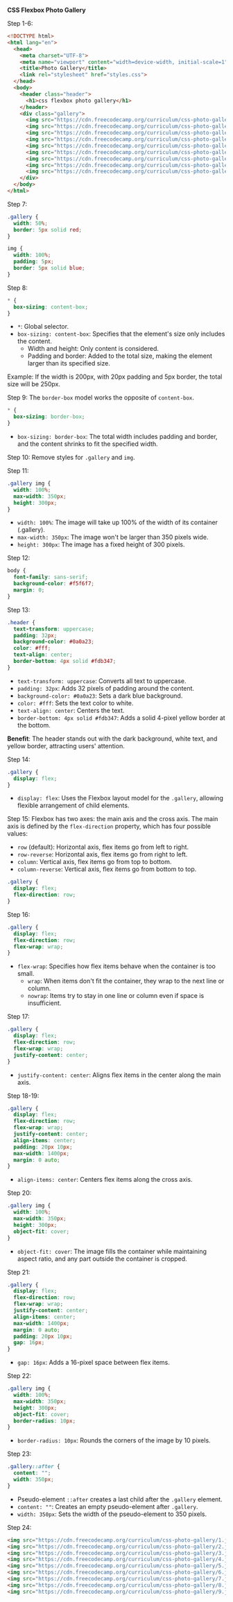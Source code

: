 **CSS Flexbox Photo Gallery**

Step 1-6:
```html
<!DOCTYPE html>
<html lang="en">
  <head>
    <meta charset="UTF-8">
    <meta name="viewport" content="width=device-width, initial-scale=1">
    <title>Photo Gallery</title>
    <link rel="stylesheet" href="styles.css">
  </head>
  <body>
    <header class="header">
      <h1>css flexbox photo gallery</h1>
    </header>
    <div class="gallery">
      <img src="https://cdn.freecodecamp.org/curriculum/css-photo-gallery/1.jpg">
      <img src="https://cdn.freecodecamp.org/curriculum/css-photo-gallery/2.jpg">
      <img src="https://cdn.freecodecamp.org/curriculum/css-photo-gallery/3.jpg">
      <img src="https://cdn.freecodecamp.org/curriculum/css-photo-gallery/4.jpg">
      <img src="https://cdn.freecodecamp.org/curriculum/css-photo-gallery/5.jpg">
      <img src="https://cdn.freecodecamp.org/curriculum/css-photo-gallery/6.jpg">
      <img src="https://cdn.freecodecamp.org/curriculum/css-photo-gallery/7.jpg">
      <img src="https://cdn.freecodecamp.org/curriculum/css-photo-gallery/8.jpg">
      <img src="https://cdn.freecodecamp.org/curriculum/css-photo-gallery/9.jpg">
    </div>
  </body>
</html>
```

Step 7:
```css
.gallery {
  width: 50%;
  border: 5px solid red;
}

img {
  width: 100%;
  padding: 5px;
  border: 5px solid blue;
}
```

Step 8:
```css
* {
  box-sizing: content-box;
}
```
- `*`: Global selector.
- `box-sizing: content-box`: Specifies that the element's size only includes the content.
  + Width and height: Only content is considered.
  + Padding and border: Added to the total size, making the element larger than its specified size.

Example: If the width is 200px, with 20px padding and 5px border, the total size will be 250px.

Step 9: The `border-box` model works the opposite of `content-box`.
```css
* {
  box-sizing: border-box;
}
```
- `box-sizing: border-box`: The total width includes padding and border, and the content shrinks to fit the specified width.

Step 10: Remove styles for `.gallery` and `img`.

Step 11:
```css
.gallery img {
  width: 100%;
  max-width: 350px;
  height: 300px;
}
```
- `width: 100%`: The image will take up 100% of the width of its container (.gallery).
- `max-width: 350px`: The image won't be larger than 350 pixels wide.
- `height: 300px`: The image has a fixed height of 300 pixels.

Step 12:
```css
body {
  font-family: sans-serif;
  background-color: #f5f6f7;
  margin: 0;
}
```

Step 13:
```css
.header {
  text-transform: uppercase;
  padding: 32px;
  background-color: #0a0a23;
  color: #fff;
  text-align: center;
  border-bottom: 4px solid #fdb347;
}
```
- `text-transform: uppercase`: Converts all text to uppercase.
- `padding: 32px`: Adds 32 pixels of padding around the content.
- `background-color: #0a0a23`: Sets a dark blue background.
- `color: #fff`: Sets the text color to white.
- `text-align: center`: Centers the text.
- `border-bottom: 4px solid #fdb347`: Adds a solid 4-pixel yellow border at the bottom.

**Benefit**: The header stands out with the dark background, white text, and yellow border, attracting users' attention.

Step 14:
```css
.gallery {
  display: flex;
}
```
- `display: flex`: Uses the Flexbox layout model for the `.gallery`, allowing flexible arrangement of child elements.

Step 15:
Flexbox has two axes: the main axis and the cross axis. The main axis is defined by the `flex-direction` property, which has four possible values:
- `row` (default): Horizontal axis, flex items go from left to right.
- `row-reverse`: Horizontal axis, flex items go from right to left.
- `column`: Vertical axis, flex items go from top to bottom.
- `column-reverse`: Vertical axis, flex items go from bottom to top.

```css
.gallery {
  display: flex;
  flex-direction: row;
}
```

Step 16:
```css
.gallery {
  display: flex;
  flex-direction: row;
  flex-wrap: wrap;
}
```
- `flex-wrap`: Specifies how flex items behave when the container is too small.
  + `wrap`: When items don't fit the container, they wrap to the next line or column.
  + `nowrap`: Items try to stay in one line or column even if space is insufficient.

Step 17:
```css
.gallery {
  display: flex;
  flex-direction: row;
  flex-wrap: wrap;
  justify-content: center;
}
```
- `justify-content: center`: Aligns flex items in the center along the main axis.

Step 18-19:
```css
.gallery {
  display: flex;
  flex-direction: row;
  flex-wrap: wrap;
  justify-content: center;
  align-items: center;
  padding: 20px 10px;
  max-width: 1400px;
  margin: 0 auto;
}
```
- `align-items: center`: Centers flex items along the cross axis.

Step 20:
```css
.gallery img {
  width: 100%;
  max-width: 350px;
  height: 300px;
  object-fit: cover;
}
```
- `object-fit: cover`: The image fills the container while maintaining aspect ratio, and any part outside the container is cropped.

Step 21:
```css
.gallery {
  display: flex;
  flex-direction: row;
  flex-wrap: wrap;
  justify-content: center;
  align-items: center;
  max-width: 1400px;
  margin: 0 auto;
  padding: 20px 10px;
  gap: 16px;
}
```
- `gap: 16px`: Adds a 16-pixel space between flex items.

Step 22:
```css
.gallery img {
  width: 100%;
  max-width: 350px;
  height: 300px;
  object-fit: cover;
  border-radius: 10px;
}
```
- `border-radius: 10px`: Rounds the corners of the image by 10 pixels.

Step 23:
```css
.gallery::after {
  content: "";
  width: 350px;
}
```
- Pseudo-element `::after` creates a last child after the `.gallery` element.
- `content: ""`: Creates an empty pseudo-element after `.gallery`.
- `width: 350px`: Sets the width of the pseudo-element to 350 pixels.

Step 24:
```html
<img src="https://cdn.freecodecamp.org/curriculum/css-photo-gallery/1.jpg" alt="cat picture 1">
<img src="https://cdn.freecodecamp.org/curriculum/css-photo-gallery/2.jpg" alt="cat picture 2">
<img src="https://cdn.freecodecamp.org/curriculum/css-photo-gallery/3.jpg" alt="cat picture 3">
<img src="https://cdn.freecodecamp.org/curriculum/css-photo-gallery/4.jpg" alt="cat picture 4">
<img src="https://cdn.freecodecamp.org/curriculum/css-photo-gallery/5.jpg" alt="cat picture 5">
<img src="https://cdn.freecodecamp.org/curriculum/css-photo-gallery/6.jpg" alt="cat picture 6">
<img src="https://cdn.freecodecamp.org/curriculum/css-photo-gallery/7.jpg" alt="cat picture 7">
<img src="https://cdn.freecodecamp.org/curriculum/css-photo-gallery/8.jpg" alt="cat picture 8">
<img src="https://cdn.freecodecamp.org/curriculum/css-photo-gallery/9.jpg" alt="cat picture 9">
```